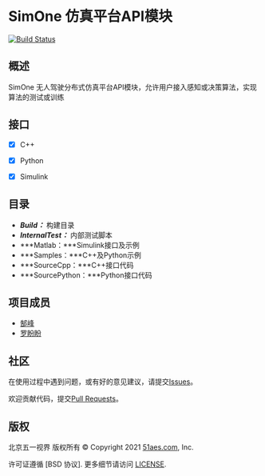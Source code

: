 # SimOne 仿真平台API模块
[![Build Status](https://app.travis-ci.com/DTC8/DTC.svg?branch=master)](https://app.travis-ci.com/github/DTC8/DTC)

## 概述
SimOne 无人驾驶分布式仿真平台API模块，允许用户接入感知或决策算法，实现算法的测试或训练

## 接口

- [x] C++

- [x] Python

- [x] Simulink

## 目录
- ***Build：*** 构建目录
- ***InternalTest：*** 内部测试脚本
- ***Matlab：***Simulink接口及示例
- ***Samples：***C++及Python示例
- ***SourceCpp：***C++接口代码
- ***SourcePython：***Python接口代码
## 项目成员
- [郜峰](https://gitee.com/gaofeng51)
- [罗盼盼](https://gitee.com/gaofeng51)

## 社区
  在使用过程中遇到问题，或有好的意见建议，请提交[Issues](https://gitee.com/OpenSimOne/OpenSimOne/issues)。

  欢迎贡献代码，提交[Pull Requests](https://gitee.com/OpenSimOne/OpenSimOne/pulls)。
## 版权
北京五一视界 版权所有 © Copyright 2021 [51aes.com](https://www.51aes.com/), Inc.


许可证遵循 [BSD 协议]. 更多细节请访问 [LICENSE](https://gitee.com/OpenSimOne/SimOneCore/blob/master/LICENSE ).
